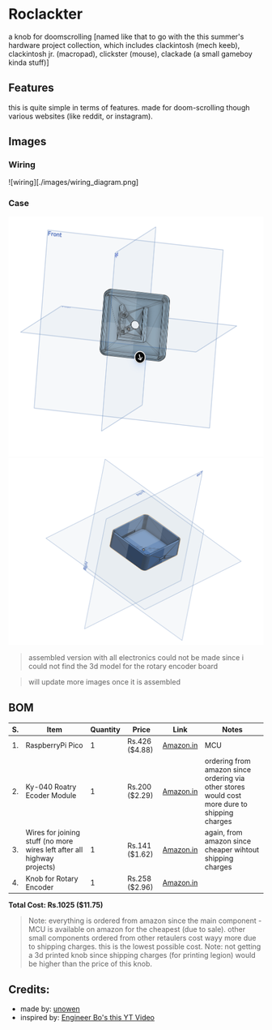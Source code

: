# Roclackter
a knob for doomscrolling
[named like that to go with the this summer's hardware project collection, which includes clackintosh (mech keeb), clackintosh jr. (macropad), clickster (mouse), clackade (a small gameboy kinda stuff)]

## Features
this is quite simple in terms of features. made for doom-scrolling though various websites (like reddit, or instagram).

## Images
### Wiring
![wiring][./images/wiring_diagram.png]

### Case
![case base](./images/case_base.png)
![case_top](./images/case_top.png)
> assembled version with all electronics could not be made since i could not find the 3d model for the rotary encoder board

> will update more images once it is assembled


## BOM

|S.| Item| Quantity | Price | Link | Notes |
|--|-----|----------|-------|------|-------|
|1.| RaspberryPi Pico | 1 | Rs.426 ($4.88)  | [Amazon.in](https://www.amazon.in/Raspberry-Pi-Headers-Soldered-Micro/dp/B08WPNM7JB?crid=A1SSIU042VXT&dib=eyJ2IjoiMSJ9.Ir7_QZVqM04Ngdpr7LN13VI_a9QkQm2H8yuFxcI4sRZHnMz2Vslbbfug3XagyO4fCLm3Dk0mtUXyizIhKTVj-2zpWhUtqVuSZbACNWi3LWSfiSQNbt-oDGiyoJIcoUe5xQNHJ4oLFKd_M0iXRCUe1aEgIVHOsAESdFqVUB5DhDmzVS74ZKrCEX_KbAQYVlEtGV7nZx3R1uguuVG-WgfGDKTIRRXZJqMtN-8Yxlkt1co.kGc02a58lGaEIH5grEKcsVwy7EKVyJMMXklR1ujk8UE&dib_tag=se&keywords=raspberry+pi+pico&qid=1754057875&sprefix=raspberry+pi+pico,aps,229&sr=8-1) | MCU |
|2.| Ky-040 Roatry Ecoder Module | 1 | Rs.200 ($2.29) | [Amazon.in](https://www.amazon.in/KY-040-Rotary-Encoder-Module-Development/dp/B09RSXGH58?crid=2Q0QW0CCG4XY8&dib=eyJ2IjoiMSJ9.JUeSoxM9Z3In-jAui8EB93vfHjSk8Louc4dovtRlfkGTlwc1--6ZakAjK69s1GFxRC5YTwgCsnIfiYaSz-Qkv3MJt16OyZlsPDW3sgOM38Y7rsZUZgj7mNjOGtVIURmarySLYiIXXgRgSOCkyWsX4KvOAdhgWjZzp5XnCMyXjhmLcwYXND6O5ck7WD-6KJk6nSO3toYNvaIB0Gq1JUyW-A5_ctVbOGxlHquyqnKJTlN01XA00N4yA5AgDf0vJ5Cc_OQituAboPuQmWHa_Dwwgy3_JZtOoww3yhonjnhkE1Q.PUQu4p955Q08EIgTCVzguYZ6Ig5FF1_0wz87HrcgQhI&dib_tag=se&keywords=ec11+rotary+encoder+module&qid=1754058008&sprefix=ec11+rotary+encoder+module,aps,216&sr=8-2&th=1) | ordering from amazon since ordering via other stores would cost more dure to shipping charges|
|3.| Wires for joining stuff (no more wires left after all highway projects) | 1 | Rs.141 ($1.62) | [Amazon.in](https://www.amazon.in/Electronic-Spices-Jumper-Female-Multicolor/dp/B0CPFCRCHB?crid=V04591BSB25S&dib=eyJ2IjoiMSJ9.NpiqG_GJTt7YLKhI8CJEN98liZOBN-BgIiBsM4cnpQ3dzucRzTFScvTNIkGtK4JqEQQj3kj2fwcty79myidDkdyoKA0AKZ6Z-WxJj5UC92LHVgO6nAkAcYLM4JN_8oZQG5Bfhe0UTkHruW0OSBOmo0nZjt67gV91yeTECeFu2Xo-T4t4iZxD_T_0QlE806f2-Xxw8KJ_hv-jZkhcBVpGO5RaVbtvutgUhwDQKksq8k_myCkDsrvusTUaVhHkhzshoNY38Jqf54i8QiX_3ILHSA694BTqWieMpjItGSK57u4.ZKKn73RD3PmdG_sceDpcHuuZavPlY-DzGpyiJnV44FQ&dib_tag=se&keywords=male+to+male+wires&qid=1754058195&sprefix=male+to+male+wires,aps,237&sr=8-9&th=1) | again, from amazon since cheaper wihtout shipping charges |
|4.| Knob for Rotary Encoder | 1 | Rs.258 ($2.96) | [Amazon.in](https://www.amazon.in/Shiva-Enterprises-Knob-Flower-Shaped-Potentiometer/dp/B0CQD169J8?crid=1NGTDRT6QLN2Y&dib=eyJ2IjoiMSJ9.oR8BmxmAM2MO3V2ep9GzaAHXnR71Qek1mB4kDjQZpLQ1xsr-9Mr_z7BEmGqZv0IJ-xBUnCouqBAU6H9VtGRzm_pOCijN9rW5ozXngQ5OFh4o3E3tfAFJm2Dtege2m_95uNOxKLE9iYNN4X5-Z2svw6Sota3lj0KJb5v4NAGoWY3AIGR3cIQIvRRCASXv_8J7pipXyBp_HoAUWdhreAyu_jIsErFrjZ4Au2XqoyxRaxL20iT2lgmmmMe7_o9X1UUW7W2rTL-0K7qF15gufaQy_C3_JZtOoww3yhonjnhkE1Q.JPjp13nqc9mlna8yHShUJMBLPjSwQyTLDSRSWoS4wvc&dib_tag=se&keywords=encoder+knob&qid=1754058443&sprefix=encoder+knob,aps,237&sr=8-2) | 

**Total Cost: Rs.1025 ($11.75)**

> Note: everything is ordered from amazon since the main component - MCU is available on amazon for the cheapest (due to sale). other small components ordered from other retaulers cost wayy more due to shipping charges. this is the lowest possible cost.
> Note: not getting a 3d printed knob since shipping charges (for printing legion) would be higher than the price of this knob.


## Credits:
- made by: [unowen](https://github.com/pari55051)
- inspired by: [Engineer Bo's this YT Video](https://youtu.be/FSy9G6bNuKA?si=tMpBLxpRwd_kkqnn)




